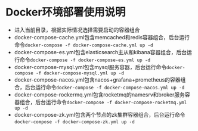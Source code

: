 # Docker环境部署使用说明

- 进入当前目录，根据实际情况选择需要启动的容器组合
- docker-compose-cache.yml包含memcached和redis容器组合，后台运行命令`docker-compose -f docker-compose-cache.yml up -d`
- docker-compose-es.yml包含elasticsearch主从和kibana容器组合，后台运行命令`docker-compose -f docker-compose-es.yml up -d`
- docker-compose-mysql.yml包含mysql服务容器，后台运行命令`docker-compose -f docker-compose-mysql.yml up -d`
- docker-compose-nacos.yml包含nacos+grafana+prometheus的容器组合，后台运行命令`docker-compose -f docker-compose-nacos.yml up -d`
- docker-compose-rockermq.yml包含rocketmq的namesrv和broker服务容器组合，后台运行命令`docker-compose -f docker-compose-rocketmq.yml up -d`
- docker-compose-zk.yml包含两个节点的zk集群容器组合，后台运行命令`docker-compose -f docker-compose-zk.yml up -d`